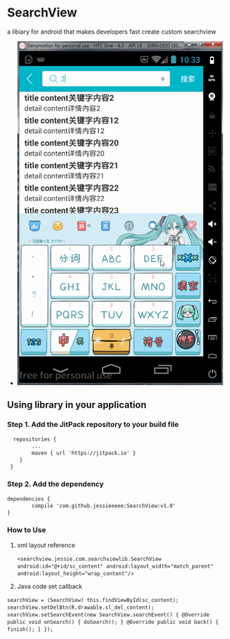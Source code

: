 # SearchView 
a libiary for android that makes developers fast create custom searchview 
- ![image](https://github.com/jessieeeee/SearchView/blob/87c9495da179a955e0172944b13e01c3df5d393a/example.gif)
## Using library in your application
### Step 1. Add the JitPack repository to your build file

 	  repositories {
 			...
 			maven { url 'https://jitpack.io' }
 		}
 	 }
 	 
### Step 2. Add the dependency

	dependencies {
	        compile 'com.github.jessieeeee:SearchView:v1.0'
	}
	
### How to Use
1. xml layout reference

   `<searchview.jessie.com.searchviewlib.SearchView
     android:id="@+id/sc_content"
     android:layout_width="match_parent"
    android:layout_height="wrap_content"/> `


      
         
2. Java code set callback

`searchView = (SearchView) this.findViewById(sc_content);
        searchView.setDelBtn(R.drawable.sl_del_content);
        searchView.setSearchEvent(new SearchView.searchEvent() {
            @Override
            public void onSearch() {
                doSearch();
            }
            @Override
             public void back() {
                 finish();
             }
         }); 
    `

